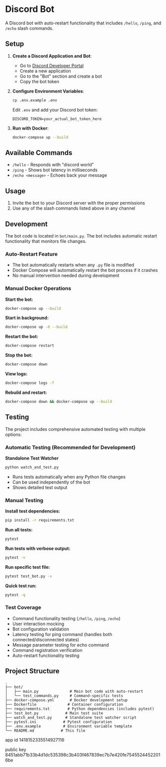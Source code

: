# Discord Bot

A Discord bot with auto-restart functionality that includes `/hello`, `/ping`, and `/echo` slash commands.

## Setup

1. **Create a Discord Application and Bot**:
   - Go to [Discord Developer Portal](https://discord.com/developers/applications)
   - Create a new application
   - Go to the "Bot" section and create a bot
   - Copy the bot token

2. **Configure Environment Variables**:
   ```bash
   cp .env.example .env
   ```
   Edit `.env` and add your Discord bot token:
   ```
   DISCORD_TOKEN=your_actual_bot_token_here
   ```

3. **Run with Docker**:
   ```bash
   docker-compose up --build
   ```

## Available Commands

- `/hello` - Responds with "discord world"
- `/ping` - Shows bot latency in milliseconds
- `/echo <message>` - Echoes back your message

## Usage

1. Invite the bot to your Discord server with the proper permissions
2. Use any of the slash commands listed above in any channel

## Development

The bot code is located in `bot/main.py`. The bot includes automatic restart functionality that monitors file changes.

### Auto-Restart Feature
- The bot automatically restarts when any `.py` file is modified
- Docker Compose will automatically restart the bot process if it crashes
- No manual intervention needed during development

### Manual Docker Operations

**Start the bot:**
```bash
docker-compose up --build
```

**Start in background:**
```bash
docker-compose up -d --build
```

**Restart the bot:**
```bash
docker-compose restart
```

**Stop the bot:**
```bash
docker-compose down
```

**View logs:**
```bash
docker-compose logs -f
```

**Rebuild and restart:**
```bash
docker-compose down && docker-compose up --build
```

## Testing

The project includes comprehensive automated testing with multiple options:

### Automatic Testing (Recommended for Development)

**Standalone Test Watcher**
```bash
python watch_and_test.py
```
- Runs tests automatically when any Python file changes
- Can be used independently of the bot
- Shows detailed test output

### Manual Testing

**Install test dependencies:**
```bash
pip install -r requirements.txt
```

**Run all tests:**
```bash
pytest
```

**Run tests with verbose output:**
```bash
pytest -v
```

**Run specific test file:**
```bash
pytest test_bot.py -v
```

**Quick test run:**
```bash
pytest -q
```

### Test Coverage
- Command functionality testing (`/hello`, `/ping`, `/echo`)
- User interaction mocking
- Bot configuration validation
- Latency testing for ping command (handles both connected/disconnected states)
- Message parameter testing for echo command
- Command registration verification
- Auto-restart functionality testing

## Project Structure

```
.
├── bot/
│   ├── main.py              # Main bot code with auto-restart
│   └── test_commands.py     # Command-specific tests
├── docker-compose.yml       # Docker development setup
├── Dockerfile              # Container configuration
├── requirements.txt        # Python dependencies (includes pytest)
├── test_bot.py            # Main test suite
├── watch_and_test.py      # Standalone test watcher script
├── pytest.ini            # Pytest configuration
├── .env.example          # Environment variable template
└── README.md            # This file
```

app id
1418152335514927116

public key
8451abb71b33b4d1dc535398c3b403f467839ec7b7e420fe75455244522016be